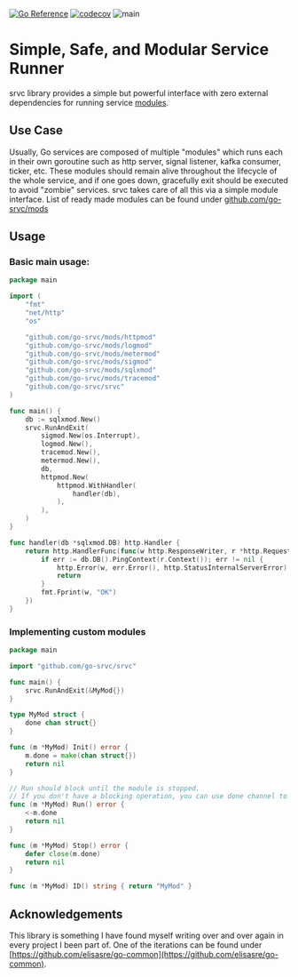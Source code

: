 [![Go Reference](https://pkg.go.dev/badge/github.com/go-srvc/srvc.svg)](https://pkg.go.dev/github.com/go-srvc/srvc) [![codecov](https://codecov.io/github/go-srvc/srvc/graph/badge.svg?token=H3u7Ui9PfC)](https://codecov.io/github/go-srvc/srvc) ![main](https://github.com/go-srvc/srvc/actions/workflows/go.yaml/badge.svg?branch=main)

# Simple, Safe, and Modular Service Runner

srvc library provides a simple but powerful interface with zero external dependencies for running service [modules](https://github.com/go-srvc/mods).

## Use Case

Usually, Go services are composed of multiple "modules" which runs each in their own goroutine such as http server, signal listener, kafka consumer, ticker, etc. These modules should remain alive throughout the lifecycle of the whole service, and if one goes down, gracefully exit should be executed to avoid "zombie" services. srvc takes care of all this via a simple module interface.
List of ready made modules can be found under [github.com/go-srvc/mods](https://github.com/go-srvc/mods)

## Usage

### Basic main usage:

```go
package main

import (
	"fmt"
	"net/http"
	"os"

	"github.com/go-srvc/mods/httpmod"
	"github.com/go-srvc/mods/logmod"
	"github.com/go-srvc/mods/metermod"
	"github.com/go-srvc/mods/sigmod"
	"github.com/go-srvc/mods/sqlxmod"
	"github.com/go-srvc/mods/tracemod"
	"github.com/go-srvc/srvc"
)

func main() {
	db := sqlxmod.New()
	srvc.RunAndExit(
		sigmod.New(os.Interrupt),
		logmod.New(),
		tracemod.New(),
		metermod.New(),
		db,
		httpmod.New(
			httpmod.WithHandler(
				handler(db),
			),
		),
	)
}

func handler(db *sqlxmod.DB) http.Handler {
	return http.HandlerFunc(func(w http.ResponseWriter, r *http.Request) {
		if err := db.DB().PingContext(r.Context()); err != nil {
			http.Error(w, err.Error(), http.StatusInternalServerError)
			return
		}
		fmt.Fprint(w, "OK")
	})
}
```

### Implementing custom modules

```go
package main

import "github.com/go-srvc/srvc"

func main() {
	srvc.RunAndExit(&MyMod{})
}

type MyMod struct {
	done chan struct{}
}

func (m *MyMod) Init() error {
	m.done = make(chan struct{})
	return nil
}

// Run should block until the module is stopped.
// If you don't have a blocking operation, you can use done channel to block.
func (m *MyMod) Run() error {
	<-m.done
	return nil
}

func (m *MyMod) Stop() error {
	defer close(m.done)
	return nil
}

func (m *MyMod) ID() string { return "MyMod" }
```

## Acknowledgements

This library is something I have found myself writing over and over again in every project I been part of. One of the iterations can be found under [https://github.com/elisasre/go-common](https://github.com/elisasre/go-common).
